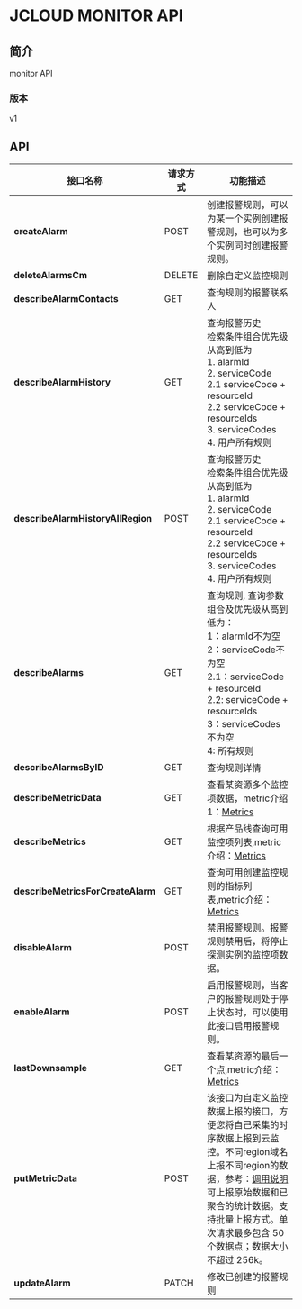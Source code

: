 # JCLOUD MONITOR API


## 简介
monitor API


### 版本
v1


## API
|接口名称|请求方式|功能描述|
|---|---|---|
|**createAlarm**|POST|创建报警规则，可以为某一个实例创建报警规则，也可以为多个实例同时创建报警规则。|
|**deleteAlarmsCm**|DELETE|删除自定义监控规则|
|**describeAlarmContacts**|GET|查询规则的报警联系人|
|**describeAlarmHistory**|GET|查询报警历史</br>检索条件组合优先级从高到低为</br>1. alarmId</br>2. serviceCode</br>2.1 serviceCode + resourceId</br>2.2 serviceCode + resourceIds</br>3. serviceCodes</br>4. 用户所有规则|
|**describeAlarmHistoryAllRegion**|POST|查询报警历史</br>检索条件组合优先级从高到低为</br>1. alarmId</br>2. serviceCode</br>2.1 serviceCode + resourceId</br>2.2 serviceCode + resourceIds</br>3. serviceCodes</br>4. 用户所有规则|
|**describeAlarms**|GET|查询规则, 查询参数组合及优先级从高到低为：</br>1：alarmId不为空</br>2：serviceCode不为空</br>2.1：serviceCode + resourceId</br>2.2: serviceCode + resourceIds</br>3：serviceCodes不为空</br>4: 所有规则|
|**describeAlarmsByID**|GET|查询规则详情|
|**describeMetricData**|GET|查看某资源多个监控项数据，metric介绍1：<a href="https://docs.jdcloud.com/cn/monitoring/metrics">Metrics</a>|
|**describeMetrics**|GET|根据产品线查询可用监控项列表,metric介绍：<a href="https://docs.jdcloud.com/cn/monitoring/metrics">Metrics</a>|
|**describeMetricsForCreateAlarm**|GET|查询可用创建监控规则的指标列表,metric介绍：<a href="https://docs.jdcloud.com/cn/monitoring/metrics">Metrics</a>|
|**disableAlarm**|POST|禁用报警规则。报警规则禁用后，将停止探测实例的监控项数据。|
|**enableAlarm**|POST|启用报警规则，当客户的报警规则处于停止状态时，可以使用此接口启用报警规则。|
|**lastDownsample**|GET|查看某资源的最后一个点,metric介绍：<a href="https://docs.jdcloud.com/cn/monitoring/metrics">Metrics</a>|
|**putMetricData**|POST|该接口为自定义监控数据上报的接口，方便您将自己采集的时序数据上报到云监控。不同region域名上报不同region的数据，参考：<a href="https://docs.jdcloud.com/cn/monitoring/reporting-monitoring-data">调用说明</a>可上报原始数据和已聚合的统计数据。支持批量上报方式。单次请求最多包含 50 个数据点；数据大小不超过 256k。|
|**updateAlarm**|PATCH|修改已创建的报警规则|
